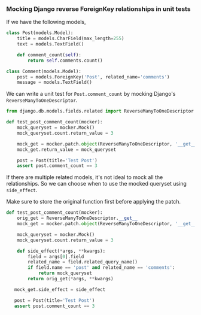### Mocking Django reverse ForeignKey relationships in unit tests

If we have the following models,

```python
class Post(models.Model):
    title = models.CharField(max_length=255)
    text = models.TextField()

    def comment_count(self):
        return self.comments.count()

class Comment(models.Model):
    post = models.ForeignKey('Post', related_name='comments')
    message = models.TextField()
```

We can write a unit test for `Post.comment_count` by mocking Django's `ReverseManyToOneDescriptor`.

```python
from django.db.models.fields.related import ReverseManyToOneDescriptor

def test_post_comment_count(mocker):
    mock_queryset = mocker.Mock()
    mock_queryset.count.return_value = 3

    mock_get = mocker.patch.object(ReverseManyToOneDescriptor, '__get__')
    mock_get.return_value = mock_queryset

    post = Post(title='Test Post')
    assert post.comment_count == 3
```

If there are multiple related models, it's not ideal to mock all the relationships. So we can choose when to use the mocked queryset using `side_effect`.

Make sure to store the original function first before applying the patch.

```python
def test_post_comment_count(mocker):
    orig_get = ReverseManyToOneDescriptor.__get__
    mock_get = mocker.patch.object(ReverseManyToOneDescriptor, '__get__')

    mock_queryset = mocker.Mock()
    mock_queryset.count.return_value = 3

    def side_effect(*args, **kwargs):
        field = args[0].field
        related_name = field.related_query_name()
        if field.name == 'post' and related_name == 'comments':
            return mock_queryset
        return orig_get(*args, **kwargs)

   mock_get.side_effect = side_effect

   post = Post(title='Test Post')
   assert post.comment_count == 3
```
   
